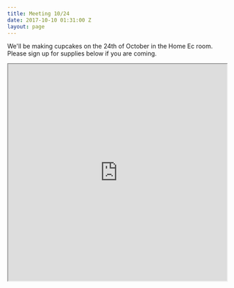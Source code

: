 ```yaml
---
title: Meeting 10/24
date: 2017-10-10 01:31:00 Z
layout: page
---
```


We'll be making cupcakes on the 24th of October in the Home Ec room. Please sign up for supplies below if you are coming.

<iframe src="http://www.signupgenius.com/go/508054bafa822a1fd0-cupcakes" width="100%" height="500px"></iframe>